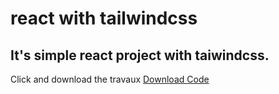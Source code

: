 # react with tailwindcss

## It's simple react project with taiwindcss.
Click and download the travaux [Download Code](https://github.com/ahmmedsabbirbd/react-with-tailwindcss/archive/refs/heads/master.zip)